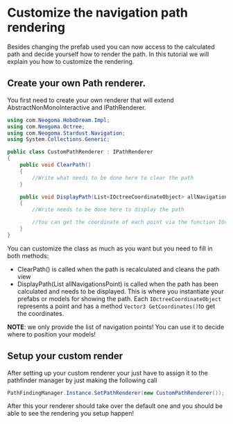 # Customize the navigation path rendering

Besides changing the prefab used you can now access to the calculated path and decide yourself how to render the path. In this tutorial we will explain you how to customize the rendering.

## Create your own Path renderer.
You first need to create your own renderer that will extend AbstractNonMonoInteractive and IPathRenderer.

```cs
using com.Neogoma.HoboDream.Impl;
using com.Neogoma.Octree;
using com.Neogoma.Stardust.Navigation;
using System.Collections.Generic;

public class CustomPathRenderer : IPathRenderer
{
    public void ClearPath()
    {
        //Write what needs to be done here to clear the path
    }

    public void DisplayPath(List<IOctreeCoordinateObject> allNavigationsPoint)
    {
        //Write needs to be done here to display the path

        //You can get the coordinate of each point via the function IOctreeCoordnateObject.GetCoordinates()
    }
}
```

You can customize the class as much as you want but you need to fill in both methods:
- ClearPath() is called when the path is recalculated and cleans the path view
- DisplayPath(List<IOctreeCoordnateObject> allNavigationsPoint) is called when the path has been calculated and needs to be displayed. This is where you instantiate your prefabs or models for showing the path. Each ```IOctreeCoordinateObject``` represents a point and has a method ```Vector3 GetCoordinates()```to get the coordinates. 

 **NOTE**: we only provide the list of navigation points! You can use it to decide where to position your models!

## Setup your custom render

After setting up your custom renderer your just have to assign it to the pathfinder manager by just making the following call
```cs
PathFindingManager.Instance.SetPathRenderer(new CustomPathRenderer());

```

After this your renderer should take over the default one and you should be able to see the rendering you setup happen!
